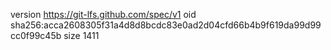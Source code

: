 version https://git-lfs.github.com/spec/v1
oid sha256:acca2608305f31a4d8d8bcdc83e0ad2d04cfd66b4b9f619da99d99cc0f99c45b
size 1411
